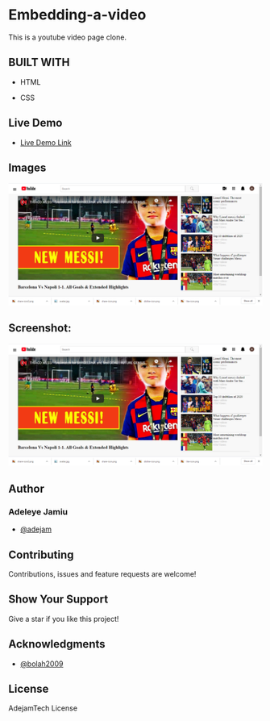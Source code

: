 # Embedding-a-video
This is a youtube video page clone. 

## BUILT WITH

- HTML

- CSS

## Live Demo
- [Live Demo Link](https://adejam.github.io/Embedding-a-video/index.html)

## Images
![Youtube video page clone](/images/embedding-video.png)
## Screenshot: 
![Youtube video page clone](/images/embedding-video.png)



## Author
### Adeleye Jamiu
- [@adejam](http://github.com/adejam)

## Contributing
Contributions, issues and feature requests are welcome!


## Show Your Support
Give a star if you like this project!


## Acknowledgments
- [@bolah2009](http://github.com/bolah2009)

## License

AdejamTech License

